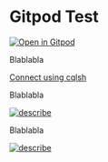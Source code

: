 # Gitpod Test

[![Open in Gitpod](https://gitpod.io/button/open-in-gitpod.svg)](https://gitpod.hadesarchitect.link/#https://github.com/HadesArchitect/GitpodTest/)

Blablabla

[Connect using cqlsh](vscode://aleks.katapod/command/cqlsh)

Blablabla

[![describe](https://dummyimage.com/150x30/000/fff.png&text=describe)](vscode://aleks.katapod/command/describe)

Blablabla

[![describe](https://dummyimage.com/150x30/000/fff.png&text=next+step)](./step2.md)
